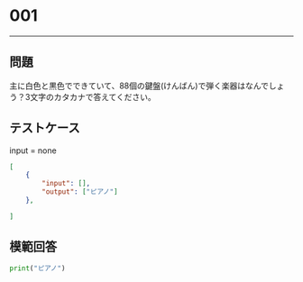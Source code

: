 # 001


---
## 問題

主に白色と黒色でできていて、88個の鍵盤(けんばん)で弾く楽器はなんでしょう？3文字のカタカナで答えてください。

## テストケース
input = none
```json
[
	{
		"input": [],
		"output": ["ピアノ"]
  	},

]
```

## 模範回答
```python
print("ピアノ")
```
